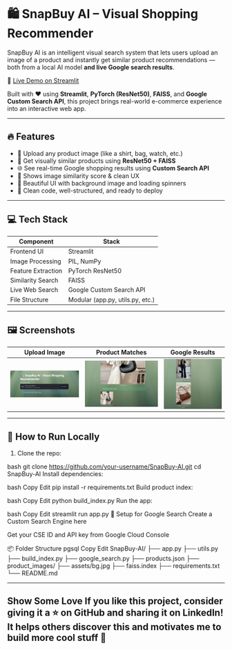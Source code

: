# 🛍️ SnapBuy AI – Visual Shopping Recommender

SnapBuy AI is an intelligent visual search system that lets users upload an image of a product and instantly get similar product recommendations — both from a local AI model **and live Google search results**.

🚀 [Live Demo on Streamlit](https://snapbuy-ai-k5lbwpm2jdzj5sms2kuus6.streamlit.app)

Built with ❤️ using **Streamlit**, **PyTorch (ResNet50)**, **FAISS**, and **Google Custom Search API**, this project brings real-world e-commerce experience into an interactive web app.

---

## 🔥 Features

- 📸 Upload any product image (like a shirt, bag, watch, etc.)
- 🧠 Get visually similar products using **ResNet50 + FAISS**
- 🌐 See real-time Google shopping results using **Custom Search API**
- 🎯 Shows image similarity score & clean UX
- 🌈 Beautiful UI with background image and loading spinners
- 🧾 Clean code, well-structured, and ready to deploy

---

## 💻 Tech Stack

| Component       | Stack                          |
|----------------|---------------------------------|
| Frontend UI     | Streamlit                       |
| Image Processing | PIL, NumPy                     |
| Feature Extraction | PyTorch ResNet50             |
| Similarity Search | FAISS                         |
| Live Web Search | Google Custom Search API        |
| File Structure  | Modular (app.py, utils.py, etc.)|

---

## 🖼️ Screenshots

| Upload Image | Product Matches | Google Results |
|--------------|-----------------|----------------|
| ![upload](assets/snap1.png) | ![matches](assets/snap2.png) | ![google](assets/snap3.png) |

---

## 🚀 How to Run Locally

1. Clone the repo:

bash
git clone https://github.com/your-username/SnapBuy-AI.git
cd SnapBuy-AI
Install dependencies:

bash
Copy
Edit
pip install -r requirements.txt
Build product index:

bash
Copy
Edit
python build_index.py
Run the app:

bash
Copy
Edit
streamlit run app.py
🔑 Setup for Google Search
Create a Custom Search Engine here

Get your CSE ID and API key from Google Cloud Console

📦 Folder Structure
pgsql
Copy
Edit
SnapBuy-AI/
├── app.py
├── utils.py
├── build_index.py
├── google_search.py
├── products.json
├── product_images/
├── assets/bg.jpg
├── faiss.index
├── requirements.txt
└── README.md

---

Show Some Love
If you like this project, consider giving it a ⭐ on GitHub and sharing it on LinkedIn!
It helps others discover this and motivates me to build more cool stuff 💙
---


